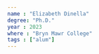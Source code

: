 ```yaml
---
name : "Elizabeth Dinella"
degree: "Ph.D."
year : 2023
where : "Bryn Mawr College"
tags : ["alum"]
---
```

